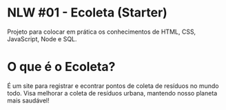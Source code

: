 # NLW #01 - Ecoleta (Starter)
Projeto para colocar em prática os conhecimentos de HTML, CSS, JavaScript, Node e SQL.

# O que é o Ecoleta?
É um site para registrar e econtrar pontos de coleta de resíduos no mundo todo. Visa melhorar a coleta de resíduos urbana, mantendo nosso planeta mais saudável!
